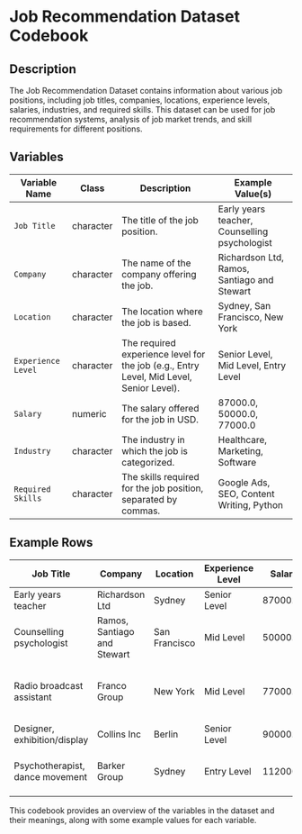 # Job Recommendation Dataset Codebook

## Description

The Job Recommendation Dataset contains information about various job positions, including job titles, companies, locations, experience levels, salaries, industries, and required skills. This dataset can be used for job recommendation systems, analysis of job market trends, and skill requirements for different positions.

## Variables

| Variable Name      | Class     | Description                                                                             | Example Value(s)                              |
  |-------------|-------------|---------------------------------|-------------|
  | `Job Title`        | character | The title of the job position.                                                          | Early years teacher, Counselling psychologist |
  | `Company`          | character | The name of the company offering the job.                                               | Richardson Ltd, Ramos, Santiago and Stewart   |
  | `Location`         |  character    | The location where the job is based.                                                    | Sydney, San Francisco, New York               |
  | `Experience Level` | character | The required experience level for the job (e.g., Entry Level, Mid Level, Senior Level). | Senior Level, Mid Level, Entry Level          |
  | `Salary`           | numeric  | The salary offered for the job in USD.                                                  | 87000.0, 50000.0, 77000.0                     |
  | `Industry`         | character | The industry in which the job is categorized.                                           | Healthcare, Marketing, Software               |
  | `Required Skills`  | character | The skills required for the job position, separated by commas.                          | Google Ads, SEO, Content Writing, Python      |
  
  ## Example Rows
  
  | Job Title                       | Company                     | Location      | Experience Level | Salary   | Industry   | Required Skills                                          |
  |----------|----------|----------|----------|----------|----------|-------------|
  | Early years teacher             | Richardson Ltd              | Sydney        | Senior Level     | 87000.0  | Healthcare | Pharmaceuticals                                          |
  | Counselling psychologist        | Ramos, Santiago and Stewart | San Francisco | Mid Level        | 50000.0  | Marketing  | Google Ads, SEO, Content Writing                         |
  | Radio broadcast assistant       | Franco Group                | New York      | Mid Level        | 77000.0  | Healthcare | Patient Care, Nursing, Medical Research, Pharmaceuticals |
  | Designer, exhibition/display    | Collins Inc                 | Berlin        | Senior Level     | 90000.0  | Software   | Machine Learning                                         |
  | Psychotherapist, dance movement | Barker Group                | Sydney        | Entry Level      | 112000.0 | Healthcare | Nursing, Medical Research, Pharmaceuticals               |
  
  This codebook provides an overview of the variables in the dataset and their meanings, along with some example values for each variable.
